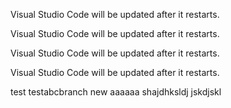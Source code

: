 Visual Studio Code will be updated after it restarts.

Visual Studio Code will be updated after it restarts.



Visual Studio Code will be updated after it restarts.

Visual Studio Code will be updated after it restarts.


test testabcbranch new
aaaaaa
 shajdhksldj
 jskdjskl